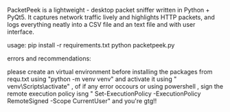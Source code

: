 PacketPeek is a lightweight - desktop packet sniffer written in Python + PyQt5.
It captures network traffic lively and highlights HTTP packets, and logs everything neatly into a CSV file and an text file and with user interface.

usage:
pip install -r requirements.txt
python packetpeek.py

errors and recommendations:

please create an virtual environment before installing the packages from requ.txt using "python -m venv venv" and activate it using "    venv\Scripts\activate" , of if any error occours or using powershell , sign the remote execution policy isng "     Set-ExecutionPolicy -ExecutionPolicy RemoteSigned -Scope CurrentUser" and you're gtg!!